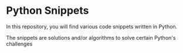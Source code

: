 <h1>Python Snippets</h1>
<p>In this repository, you will find various code snippets written in Python.</p>
<p>The snippets are solutions and/or algorithms to solve certain Python's challenges</p>
